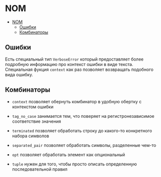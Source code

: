 # NOM

- [NOM](#nom)
  - [Ошибки](#ошибки)
  - [Комбинаторы](#комбинаторы)

## Ошибки

Есть специальный тип `VerboseError` который предоставляет более подробную информацию про контекст ошибки в виде текста.
Специальная фукция `context` как раз позволяет возвращать подобного вида ошибку.

## Комбинаторы

- `context` позволяет обернуть комбинатор в удобную обертку с контекстом ошибки
  
- `tag_no_case` занимается тем, что поверяет на регистронезависимое соответствие значения

- `terminated` позволяет обработать строку до какого-то конкретного набора символов

- `separated_pair` позволяет обработать символы, разделенные чем-то

- `opt` позволяет обработать элемент как опциональный

- `tuple` нужен для того, чтобы просто описать определенную последовательной правил
  